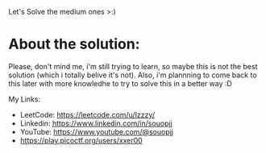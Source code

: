 Let's Solve the medium ones >:)

# About the solution: 
Please, don't mind me, i'm still trying to learn, so maybe this is not the best solution (which i totally belive it's not). Also, i'm plannning to come back to this later with more knowledhe to try to solve this in a better way :D

My Links:
- LeetCode: https://leetcode.com/u/Izzzy/
- Linkedin:  https://www.linkedin.com/in/souopjj
- YouTube: https://www.youtube.com/@souopjj
- https://play.picoctf.org/users/xxer00
